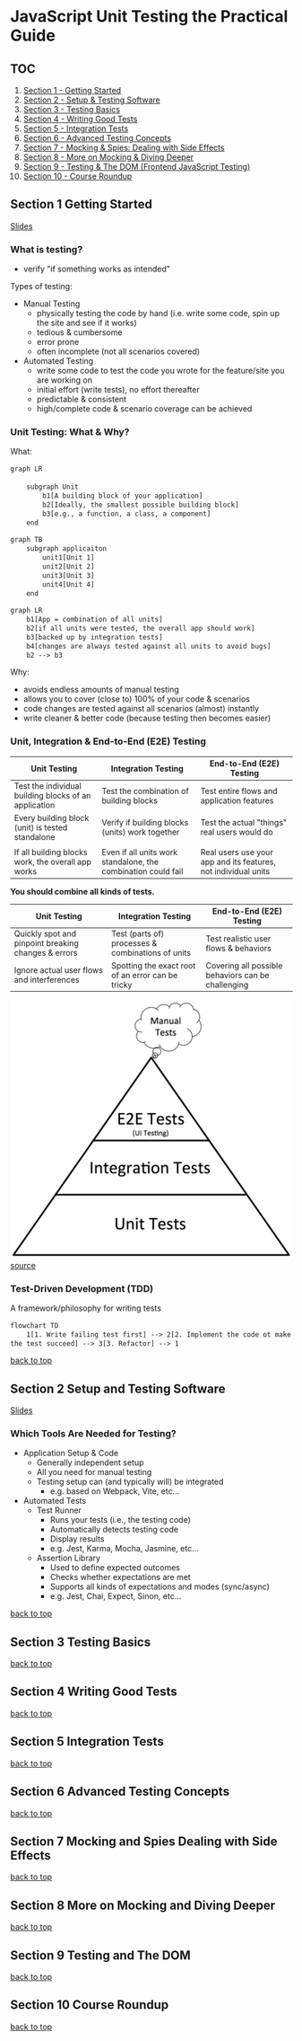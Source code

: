 # JavaScript Unit Testing the Practical Guide
 
## TOC

1. [Section 1 - Getting Started](#section-1-getting-started)
2. [Section 2 - Setup & Testing Software](#section-2-setup-and-testing-software)
3. [Section 3 - Testing Basics](#section-3-testing-basics)
4. [Section 4 - Writing Good Tests](#section-4-writing-good-tests)
5. [Section 5 - Integration Tests](#section-5-integration-tests)
6. [Section 6 - Advanced Testing Concepts](#section-6-advanced-testing-concepts)
7. [Section 7 - Mocking & Spies: Dealing with Side Effects](#section-7-mocking-and-spies-dealing-with-side-effects)
8. [Section 8 - More on Mocking & Diving Deeper](#section-8-more-on-mocking-and-diving-deeper)
9. [Section 9 - Testing & The DOM (Frontend JavaScript Testing)](#section-9-testing-and-the-dom)
10. [Section 10 - Course Roundup](#section-10-course-roundup)

## Section 1 Getting Started

[Slides](/slides/section-1-slides.pdf)

### What is testing?

- verify "if something works as intended"

Types of testing:
- Manual Testing
  - physically testing the code by hand (i.e. write some code, spin up the site and see if it works)
  - tedious & cumbersome
  - error prone
  - often incomplete (not all scenarios covered)
- Automated Testing
  - write some code to test the code you wrote for the feature/site you are working on
  - initial effort (write tests), no effort thereafter
  - predictable & consistent
  - high/complete code & scenario coverage can be achieved

### Unit Testing: What & Why?

What:
```mermaid
graph LR

    subgraph Unit
        b1[A building block of your application]
        b2[Ideally, the smallest possible building block]
        b3[e.g., a function, a class, a component]
    end
```

```mermaid
graph TB
    subgraph applicaiton
        unit1[Unit 1]
        unit2[Unit 2]
        unit3[Unit 3]
        unit4[Unit 4]
    end
```

```mermaid
graph LR
    b1[App = combination of all units]
    b2[if all units were tested, the overall app should work]
    b3[backed up by integration tests]
    b4[changes are always tested against all units to avoid bugs]
    b2 --> b3
```

Why:
- avoids endless amounts of manual testing
- allows you to cover (close to) 100% of your code & scenarios
- code changes are tested against all scenarios (almost) instantly
- write cleaner & better code (because testing then becomes easier)

### Unit, Integration & End-to-End (E2E) Testing

| Unit Testing                                          | Integration Testing                                           | End-to-End (E2E) Testing                                       |
|-------------------------------------------------------|---------------------------------------------------------------|----------------------------------------------------------------|
 | Test the individual building blocks of an application | Test the combination of building blocks                       | Test entire flows and application features                     |
 | Every building block (unit) is tested standalone      | Verify if building blocks (units) work together               | Test the actual "things" real users would do                   |
 |                                                       |                                                               |                                                                |
 | If all building blocks work, the overall app works    | Even if all units work standalone, the combination could fail | Real users use your app and its features, not individual units |


**You should combine all kinds of tests.**

| Unit Testing                                        | Integration Testing                               | End-to-End (E2E) Testing                           |
|-----------------------------------------------------|---------------------------------------------------|----------------------------------------------------|
| Quickly spot and pinpoint breaking changes & errors | Test (parts of) processes & combinations of units | Test realistic user flows & behaviors              |
| Ignore actual user flows and interferences          | Spotting the exact root of an error can be tricky | Covering all possible behaviors can be challenging |

![testing pyramid](images/test-automation-pyramid.jpeg)
[source](https://3fxtqy18kygf3on3bu39kh93-wpengine.netdna-ssl.com/wp-content/uploads/2020/01/test-automation-pyramid.jpg)

### Test-Driven Development (TDD)

A framework/philosophy for writing tests

```mermaid
flowchart TD
    1[1. Write failing test first] --> 2[2. Implement the code ot make the test succeed] --> 3[3. Refactor] --> 1
```

[back to top](#toc)

## Section 2 Setup and Testing Software

[Slides](/slides/section-2-slides.pdf)

### Which Tools Are Needed for Testing?

- Application Setup & Code
  - Generally independent setup
  - All you need for manual testing
  - Testing setup can (and typically will) be integrated
    - e.g. based on Webpack, Vite, etc...
- Automated Tests
  - Test Runner
    - Runs your tests (i.e., the testing code)
    - Automatically detects testing code
    - Display results
    - e.g. Jest, Karma, Mocha, Jasmine, etc...
  - Assertion Library
    - Used to define expected outcomes
    - Checks whether expectations are met
    - Supports all kinds of expectations and modes (sync/async)
    - e.g. Jest, Chai, Expect, Sinon, etc...

[back to top](#toc)

## Section 3 Testing Basics

 

[back to top](#toc)

## Section 4 Writing Good Tests

[back to top](#toc)

## Section 5 Integration Tests

[back to top](#toc)

## Section 6 Advanced Testing Concepts

[back to top](#toc)

## Section 7 Mocking and Spies Dealing with Side Effects

[back to top](#toc)

## Section 8 More on Mocking and Diving Deeper

[back to top](#toc)

## Section 9 Testing and The DOM

[back to top](#toc)

## Section 10 Course Roundup

[back to top](#toc)

